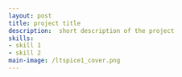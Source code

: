 ```yaml
---
layout: post
title: project title
description:  short description of the project
skills: 
- skill 1
- skill 2
main-image: /ltspice1_cover.png
---
```

